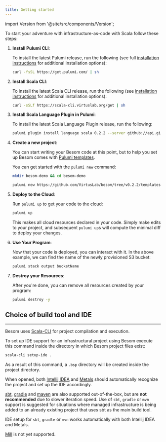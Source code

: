 ```yaml
---
title: Getting started
---
```

import Version from '@site/src/components/Version';


To start your adventure with infrastructure-as-code with Scala follow these steps:

1. **Install Pulumi CLI**:

   To install the latest Pulumi release, run the following (see full
   [installation instructions](https://www.pulumi.com/docs/reference/install/) for additional installation options):

    ```bash
    curl -fsSL https://get.pulumi.com/ | sh
    ```

2. **Install Scala CLI**:

   To install the latest Scala CLI release, run the following (see 
   [installation instructions](https://scala-cli.virtuslab.org/install) for additional installation options):

    ```bash
    curl -sSLf https://scala-cli.virtuslab.org/get | sh
    ```

3. **Install Scala Language Plugin in Pulumi**:

    To install the latest Scala Language Plugin release, run the following:

    ```bash
    pulumi plugin install language scala 0.2.2 --server github://api.github.com/VirtusLab/besom
    ```

4. **Create a new project**:

   You can start writing your Besom code at this point, but to help you set up
   Besom comes with [Pulumi templates](./templates.md).
   
   You can get started with the `pulumi new` command:

    ```bash
    mkdir besom-demo && cd besom-demo
    ```
    ```bash
    pulumi new https://github.com/VirtusLab/besom/tree/v0.2.2/templates/aws
    ```

5. **Deploy to the Cloud**:

   Run `pulumi up` to get your code to the cloud:

    ```bash
    pulumi up
    ```

   This makes all cloud resources declared in your code. Simply make
   edits to your project, and subsequent `pulumi up`s will compute
   the minimal diff to deploy your changes.

6. **Use Your Program**:

   Now that your code is deployed, you can interact with it. In the
   above example, we can find the name of the newly provisioned S3
   bucket:

    ```bash
    pulumi stack output bucketName
    ```

7. **Destroy your Resources**:

   After you're done, you can remove all resources created by your program:

    ```bash
    pulumi destroy -y
    ```

## Choice of build tool and IDE
---

Besom uses [Scala-CLI](https://scala-cli.virtuslab.org/) for project compilation and execution.

To set up IDE support for an infrastructural project using Besom execute this command 
inside the directory in which Besom project files exist:
```bash
scala-cli setup-ide .
```
As a result of this command, a `.bsp` directory will be created inside the project directory.

When opened, both [Intellij IDEA](https://www.jetbrains.com/idea/) 
and [Metals](https://scalameta.org/metals/) should automatically recognize 
the project and set up the IDE accordingly.

[sbt](https://www.scala-sbt.org/), [gradle](https://gradle.org/) and [maven](https://maven.apache.org/) are also supported out-of-the-box,
but are **not recommended** due to slower iteration speed. 
Use of `sbt`, `gradle` or `mvn` support is suggested for situations where managed infrastructure
is being added to an already existing project that uses sbt as the main build tool.

IDE setup for `sbt`, `gradle` or `mvn` works automatically with both Intellij IDEA and Metals.

[Mill](https://mill-build.com/) is not yet supported.

